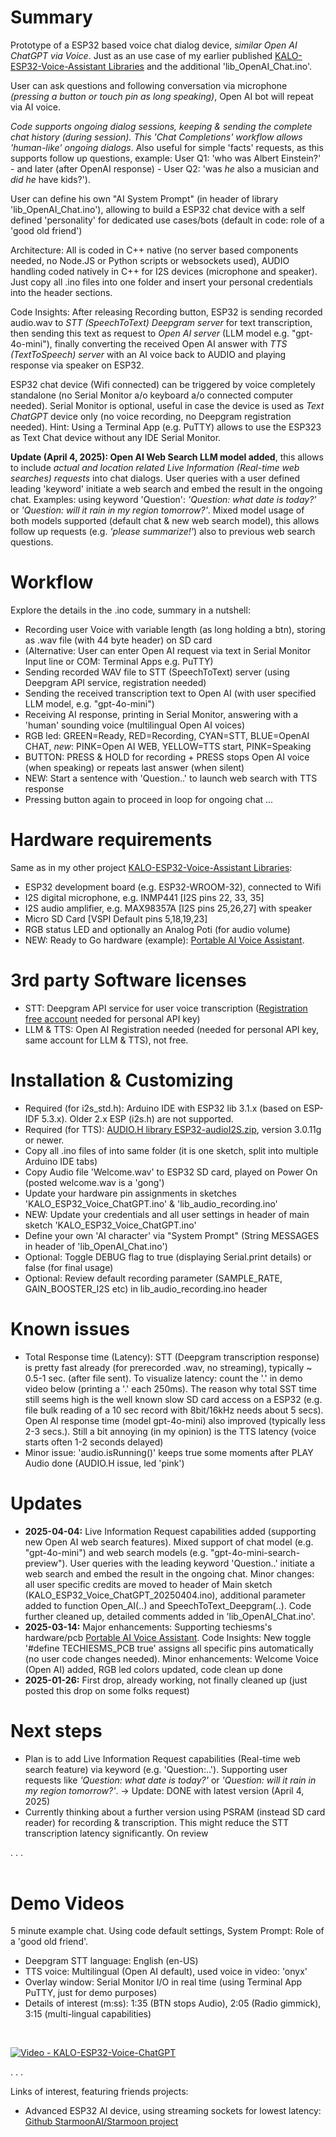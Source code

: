 # Summary
Prototype of a ESP32 based voice chat dialog device, _similar Open AI ChatGPT via Voice_. Just as an use case of my earlier published [KALO-ESP32-Voice-Assistant Libraries](https://github.com/kaloprojects/KALO-ESP32-Voice-Assistant) and the additional 'lib_OpenAI_Chat.ino'. 

User can ask questions and following conversation via microphone _(pressing a button or touch pin as long speaking)_, Open AI bot will repeat via AI voice. 

_Code supports ongoing dialog sessions, keeping & sending the complete chat history (during session). This 'Chat Completions' workflow allows 'human-like' ongoing dialogs_. Also useful for simple 'facts' requests, as this supports follow up questions, example: User Q1: 'who was Albert Einstein?' - and later (after OpenAI response) - User Q2: 'was _he_ also a musician and _did he_ have kids?'). 

User can define his own "AI System Prompt" (in header of library 'lib_OpenAI_Chat.ino'), allowing to build a ESP32 chat device with a self defined 'personality' for dedicated use cases/bots (default in code: role of a 'good old friend')

Architecture: All is coded in C++ native (no server based components needed, no Node.JS or Python scripts or websockets used), AUDIO handling coded natively in C++ for I2S devices (microphone and speaker). Just copy all .ino files into one folder and insert your personal credentials into the header sections.

Code Insights: After releasing Recording button, ESP32 is sending recorded audio.wav to _STT (SpeechToText) Deepgram server_ for text transcription, then sending this text as request to _Open AI server_ (LLM model e.g. "gpt-4o-mini"), finally converting the received Open AI answer with _TTS (TextToSpeech) server_ with an AI voice back to AUDIO and playing response via speaker on ESP32.

ESP32 chat device (Wifi connected) can be triggered by voice completely standalone (no Serial Monitor a/o keyboard a/o connected computer needed). Serial Monitor is optional, useful in case the device is used as _Text ChatGPT_ device only (no voice recording, no Deepgram registration needed). Hint: Using a Terminal App (e.g. PuTTY) allows to use the ESP323 as Text Chat device without any IDE Serial Monitor. 

**Update (April 4, 2025): Open AI Web Search LLM model added**, this allows to include _actual and location related Live Information (Real-time web searches) requests_ into chat dialogs. 
User queries with a user defined leading 'keyword' initiate a web search and embed the result in the ongoing chat. Examples: using keyword 'Question': _'Question: what date is today?'_ or _'Question: will it rain in my region tomorrow?'_. Mixed model usage of both models supported (default chat & new web search model), this allows follow up requests (e.g. _'please summarize!'_) also to previous web search questions.

# Workflow
Explore the details in the .ino code, summary in a nutshell:
- Recording user Voice with variable length (as long holding a btn), storing as .wav file (with 44 byte header) on SD card
- (Alternative: User can enter Open AI request via text in Serial Monitor Input line or COM: Terminal Apps e.g. PuTTY)  
- Sending recorded WAV file to STT (SpeechToText) server (using Deepgram API service, registration needed)
- Sending the received transcription text to Open AI (with user specified LLM model, e.g. "gpt-4o-mini")
- Receiving AI response, printing in Serial Monitor, answering with a 'human' sounding voice (multilingual Open AI voices)
- RGB led: GREEN=Ready, RED=Recording, CYAN=STT, BLUE=OpenAI CHAT, _new_: PINK=Open AI WEB, YELLOW=TTS start, PINK=Speaking
- BUTTON: PRESS & HOLD for recording + PRESS stops Open AI voice (when speaking) or repeats last answer (when silent)
- NEW: Start a sentence with 'Question..' to launch web search with TTS response
- Pressing button again to proceed in loop for ongoing chat ...

# Hardware requirements
Same as in my other project [KALO-ESP32-Voice-Assistant Libraries](https://github.com/kaloprojects/KALO-ESP32-Voice-Assistant):
- ESP32 development board (e.g. ESP32-WROOM-32), connected to Wifi
- I2S digital microphone, e.g. INMP441 [I2S pins 22, 33, 35]          
- I2S audio amplifier, e.g. MAX98357A [I2S pins 25,26,27] with speaker
- Micro SD Card [VSPI Default pins 5,18,19,23] 
- RGB status LED and optionally an Analog Poti (for audio volume)
- NEW: Ready to Go hardware (example): [Portable AI Voice Assistant](https://techiesms.com/product/portable-ai-voice-assistant/).

# 3rd party Software licenses
- STT: Deepgram API service for user voice transcription ([Registration free account](https://console.deepgram.com/signup) needed for personal API key)
- LLM & TTS: Open AI Registration needed (needed for personal API key, same account for LLM & TTS), not free.

# Installation & Customizing
- Required (for i2s_std.h): Arduino IDE with ESP32 lib 3.1.x (based on ESP-IDF 5.3.x). Older 2.x ESP (i2s.h) are not supported.
- Required (for TTS): [AUDIO.H library ESP32-audioI2S.zip](https://github.com/schreibfaul1/ESP32-audioI2S), version 3.0.11g or newer.
- Copy all .ino files of into same folder (it is one sketch, split into multiple Arduino IDE tabs)
- Copy Audio file 'Welcome.wav' to ESP32 SD card, played on Power On (posted welcome.wav is a 'gong') 
- Update your hardware pin assignments in sketches 'KALO_ESP32_Voice_ChatGPT.ino' & 'lib_audio_recording.ino'
- NEW: Update your credentials and all user settings in header of main sketch 'KALO_ESP32_Voice_ChatGPT.ino'
- Define your own 'AI character' via "System Prompt" (String MESSAGES in header of 'lib_OpenAI_Chat.ino')
- Optional: Toggle DEBUG flag to true (displaying Serial.print details) or false (for final usage)
- Optional: Review default recording parameter (SAMPLE_RATE, GAIN_BOOSTER_I2S etc) in lib_audio_recording.ino header


# Known issues
- Total Response time (Latency): STT (Deepgram transcription response) is pretty fast already (for prerecorded .wav, no streaming), typically ~ 0.5-1 sec. (after file sent). To visualize latency: count the '.' in demo video below (printing a '.' each 250ms). The reason why total SST time still seems high is the well known slow SD card access on a ESP32 (e.g. file bulk reading of a 10 sec record with 8bit/16kHz needs about 5 secs). Open AI response time (model gpt-4o-mini) also improved (typically less 2-3 secs.). Still a bit annoying (in my opinion) is the TTS latency (voice starts often 1-2 seconds delayed)
- Minor issue: 'audio.isRunning()' keeps true some moments after PLAY Audio done (AUDIO.H issue, led 'pink') 

# Updates
- **2025-04-04:** Live Information Request capabilities added (supporting new Open AI web search features). Mixed support of chat model (e.g. "gpt-4o-mini") and web search models (e.g. "gpt-4o-mini-search-preview"). User queries with the leading keyword 'Question..' initiate a web search and embed the result in the ongoing chat. Minor changes: all user specific credits are moved to header of Main sketch (KALO_ESP32_Voice_ChatGPT_20250404.ino), additional parameter added to function Open_AI(..) and SpeechToText_Deepgram(..). Code further cleaned up, detailed comments added in 'lib_OpenAI_Chat.ino'.
- **2025-03-14:** Major enhancements: Supporting techiesms's hardware/pcb [Portable AI Voice Assistant](https://techiesms.com/product/portable-ai-voice-assistant/). Code Insights: New toggle '#define TECHIESMS_PCB true' assigns all specific pins automatically (no user code changes needed). Minor enhancements: Welcome Voice (Open AI) added, RGB led colors updated, code clean up done
- **2025-01-26:** First drop, already working, not finally cleaned up (just posted this drop on some folks request)

# Next steps
- Plan is to add Live Information Request capabilities (Real-time web search feature) via keyword (e.g. 'Question:..'). Supporting user requests like _'Question: what date is today?'_ or _'Question: will it rain in my region tomorrow?'_. -> Update: DONE with latest version (April 4, 2025)
- Currently thinking about a further version using PSRAM (instead SD card reader) for recording & transcription. This might reduce the STT transcription latency significantly. On review

.
.
. <br>
<br>
# Demo Videos
5 minute example chat. Using code default settings, System Prompt: Role of a 'good old friend'. 
- Deepgram STT language: English (en-US)
- TTS voice: Multilingual (Open AI default), used voice in video: 'onyx'
- Overlay window: Serial Monitor I/O in real time (using Terminal App PuTTY, just for demo purposes)
- Details of interest (m:ss): 1:35 (BTN stops Audio), 2:05 (Radio gimmick), 3:15 (multi-lingual capabilities)
<br>

[![Video - KALO-ESP32-Voice-ChatGPT](https://github.com/user-attachments/assets/8f236399-ff71-4dc3-9563-46cfe4e7fa91)](https://dark-controller.com/wp-content/uploads/2025/01/KALO-ESP32-Voice-ChatGPT-GQ.mp4)


.
.
.

Links of interest, featuring friends projects:
- Advanced ESP32 AI device, using streaming sockets for lowest latency: [Github StarmoonAI/Starmoon project](https://github.com/StarmoonAI/Starmoon) 

